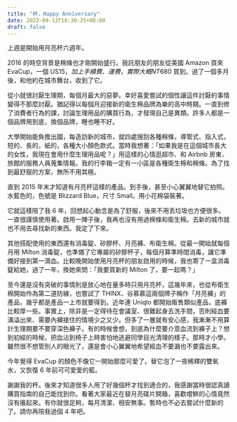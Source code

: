 ```yaml
---
title: "杯，Happy Anniversary"
date: 2022-09-13T18:30:25+08:00
draft: false
---
```

上週是開始用月亮杯六週年。

2016 的時空背景是棉條也才剛開始盛行。我託朋友的朋友從美國 Amazon 買來 EvaCup，一個 US$15，加上手續費、運費，實際大概 NT$680 買到。過了一個多月後，和他約在城市舞台，收到了它。

從小就很討厭生理期，每個月最大的惡夢。幸好喜愛嘗試的個性讓這件討厭的事情變得不那麼討厭。猶記得以每個月迎接新的衛生棉品牌為樂的高中時期。一直到修了消費者行為的課，討論生理用品的購買行為，才發現自己是異類。許多人都是一個品牌用到底，換個品牌，睡也睡不好。

大學開始能負擔出國，每造訪新的城市，就四處搜刮各種棉條，導管式、指入式，短的、長的，紙的，各種大小顏色款式。當時我想著：「如果我是在這個城市長大的女性，我現在會用什麼生理用品呢？」用這樣的心情逛超市、和 Airbnb 房東、旅館的服務人員蒐集情報。我的行李箱一定有一小區是各種衛生棉和棉條。為了找到最舒服的方案，無所不用其極。

直到 2015 年末才知道有月亮杯這樣的產品。到手後，甚至小心翼翼地替它拍照。水藍色的，色號是 Blizzard Blue，尺寸 Small。用小花棉袋裝著。

它就這樣陪了我 6 年，回想起心動念是為了舒服，後來不用丟垃圾也方便很多。一直很謹慎使用著。啟用一陣子後，我再也沒有用過棉條和衛生棉。去新的城市就也不用去尋找新的東西。我定了下來。

其他搭配使用的東西還有消毒錠、矽膠杯、月亮褲、布衛生棉。從最一開始就每個月用 Milton 消毒錠，也準備了它專屬的矽膠杯子，每個月算準時間消毒，讓它準備好接到第一滴血。比較晚開始使用月亮杯的朋友啟用的時候，我也寄了一盒消毒錠給她，過了一年，換她來問：「我要買新的 Milton 了，要一起嗎？」

至今還是沒有突破的事情則是放心地在量多時只用月亮杯，這幾年來，也從布衛生棉開始作為第二道防線，也嘗試了 THINX、谷慕慕這兩個牌子稱作「月亮褲」的產品，幾乎都是產品一上市就要得到。近年連 Uniqlo 都開始販售類似產品，底褲比較厚一些。事實上，除非是一定得待在會議室、很難起身去洗手間，否則經血要滿溢出來、需要內褲接住的情境少之又少。但多了一層就有安心感，我漸漸不用算計生理期要不要穿深色褲子。有的時候會想，到底為什麼要介意血流到褲子上？想到初經的時候，把血沾到椅子上時害怕地逃避同學目光清理的樣子。那時才小學。雖然很不想管別人的眼光了，還是會小心翼翼地希望經血不要漏也不要露出來。

今年覺得 EvaCup 的顏色不像它一開始那麼可愛了。替它泡了一夜稀釋的雙氧水，又恢復 6 年前可可愛愛的藍。

謝謝我的杯。後來才知道很多人用了好幾個杯才找到適合的，我感謝當時很認真讀購買指南的自己能找到你。看著大家最近在替月亮碟片開箱，喜歡嚐鮮的心情竟然沒有癢起來。有你就很足夠，每月清潔、相安無事。暫時也不必去嘗試什麼新的了。請你再陪我過個 4 年吧。
